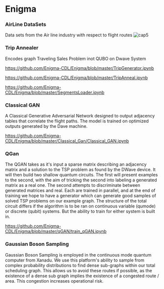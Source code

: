 # Enigma

### AirLine DataSets
Data sets from the Air line industry with respect to flight routes
![cap5](../figures/)
### Trip Annealer 
Encodes graph Traveling Sales Problem inot QUBO on Dwave System

https://github.com/Enigma-CDL/Enigma/blob/master/TripGenerator.ipynb

https://github.com/Enigma-CDL/Enigma/blob/master/TripAnneal.ipynb

https://github.com/Enigma-CDL/Enigma/blob/master/SegmentsLoader.ipynb

### Classical GAN
A Classical Generative Adversarial Network designed to output adjacency tables that correlate the flight paths. The model is trained on optimized outputs generated by the Dave machine.

https://github.com/Enigma-CDL/Enigma/blob/master/Classical_Gan/Classical_GAN.ipynb

### QGan
The QGAN takes as it's input a sparse matrix describing an adjacency matrix and a solution to the TSP problem as found by the DWave device.
It will then build two shallow quantum circuits. The first will present examples to the second, with the aim of tricking the second into labeling a generated matrix as a real one.
The second attempts to discriminate between generated matrices and real. Each are trained in parallel, and at the end of training we hope to have a generator which can generate good samples of solved TSP problems on our example graph.
The structure of the total circuit differs if the algorithm is to be ran on continuous variable (qumode) or discrete (qubit) systems. But the ability to train for either system is built in.

https://github.com/Enigma-CDL/Enigma/blob/master/qGAN/train_qGAN.ipynb

### Gaussian Boson Sampling
Gaussian Boson Sampling is employed in the continuous mode quantum computer from Xanadu. We use this platform's ability to sample from complex probability distributions to find dense sub-graphs within our total scheduling graph. This allows us to avoid these routes if possible, as the existence of a dense sub graph implies the existence of a congested route / area. This congestion increases operational risk.


